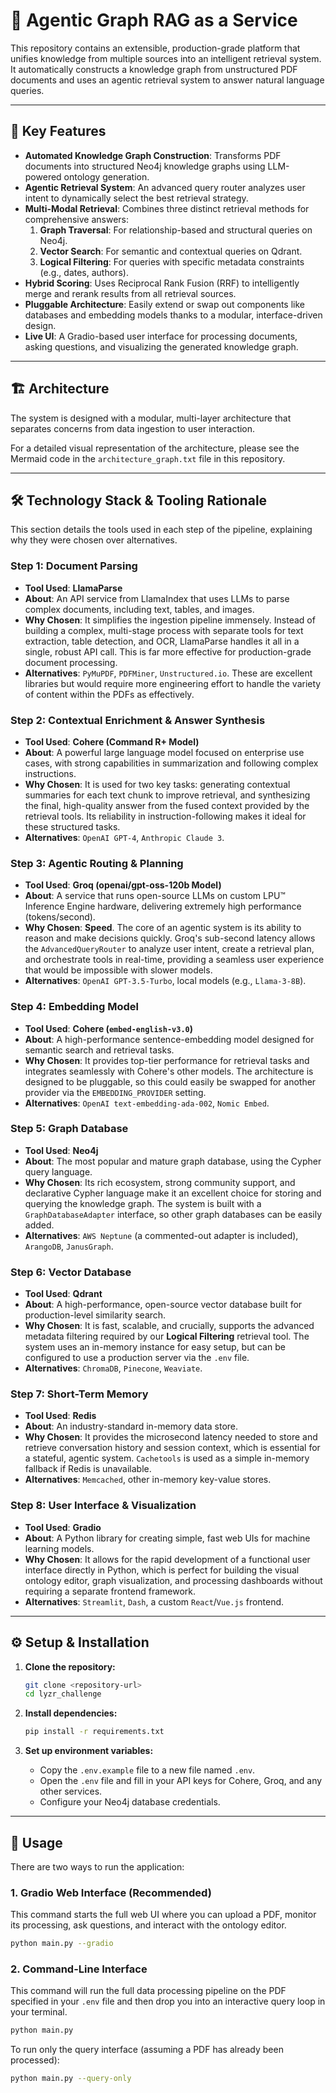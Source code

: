 # 🚀 Agentic Graph RAG as a Service

This repository contains an extensible, production-grade platform that unifies knowledge from multiple sources into an intelligent retrieval system. It automatically constructs a knowledge graph from unstructured PDF documents and uses an agentic retrieval system to answer natural language queries.

---

## 🌟 Key Features

- **Automated Knowledge Graph Construction**: Transforms PDF documents into structured Neo4j knowledge graphs using LLM-powered ontology generation.
- **Agentic Retrieval System**: An advanced query router analyzes user intent to dynamically select the best retrieval strategy.
- **Multi-Modal Retrieval**: Combines three distinct retrieval methods for comprehensive answers:
  1.  **Graph Traversal**: For relationship-based and structural queries on Neo4j.
  2.  **Vector Search**: For semantic and contextual queries on Qdrant.
  3.  **Logical Filtering**: For queries with specific metadata constraints (e.g., dates, authors).
- **Hybrid Scoring**: Uses Reciprocal Rank Fusion (RRF) to intelligently merge and rerank results from all retrieval sources.
- **Pluggable Architecture**: Easily extend or swap out components like databases and embedding models thanks to a modular, interface-driven design.
- **Live UI**: A Gradio-based user interface for processing documents, asking questions, and visualizing the generated knowledge graph.

---

## 🏗️ Architecture

The system is designed with a modular, multi-layer architecture that separates concerns from data ingestion to user interaction.

For a detailed visual representation of the architecture, please see the Mermaid code in the `architecture_graph.txt` file in this repository.

---

## 🛠️ Technology Stack & Tooling Rationale

This section details the tools used in each step of the pipeline, explaining why they were chosen over alternatives.

### Step 1: Document Parsing

- **Tool Used**: **LlamaParse**
- **About**: An API service from LlamaIndex that uses LLMs to parse complex documents, including text, tables, and images.
- **Why Chosen**: It simplifies the ingestion pipeline immensely. Instead of building a complex, multi-stage process with separate tools for text extraction, table detection, and OCR, LlamaParse handles it all in a single, robust API call. This is far more effective for production-grade document processing.
- **Alternatives**: `PyMuPDF`, `PDFMiner`, `Unstructured.io`. These are excellent libraries but would require more engineering effort to handle the variety of content within the PDFs as effectively.

### Step 2: Contextual Enrichment & Answer Synthesis

- **Tool Used**: **Cohere (Command R+ Model)**
- **About**: A powerful large language model focused on enterprise use cases, with strong capabilities in summarization and following complex instructions.
- **Why Chosen**: It is used for two key tasks: generating contextual summaries for each text chunk to improve retrieval, and synthesizing the final, high-quality answer from the fused context provided by the retrieval tools. Its reliability in instruction-following makes it ideal for these structured tasks.
- **Alternatives**: `OpenAI GPT-4`, `Anthropic Claude 3`.

### Step 3: Agentic Routing & Planning

- **Tool Used**: **Groq (openai/gpt-oss-120b Model)**
- **About**: A service that runs open-source LLMs on custom LPU™ Inference Engine hardware, delivering extremely high performance (tokens/second).
- **Why Chosen**: **Speed**. The core of an agentic system is its ability to reason and make decisions quickly. Groq's sub-second latency allows the `AdvancedQueryRouter` to analyze user intent, create a retrieval plan, and orchestrate tools in real-time, providing a seamless user experience that would be impossible with slower models.
- **Alternatives**: `OpenAI GPT-3.5-Turbo`, local models (e.g., `Llama-3-8B`).

### Step 4: Embedding Model

- **Tool Used**: **Cohere (`embed-english-v3.0`)**
- **About**: A high-performance sentence-embedding model designed for semantic search and retrieval tasks.
- **Why Chosen**: It provides top-tier performance for retrieval tasks and integrates seamlessly with Cohere's other models. The architecture is designed to be pluggable, so this could easily be swapped for another provider via the `EMBEDDING_PROVIDER` setting.
- **Alternatives**: `OpenAI text-embedding-ada-002`, `Nomic Embed`.

### Step 5: Graph Database

- **Tool Used**: **Neo4j**
- **About**: The most popular and mature graph database, using the Cypher query language.
- **Why Chosen**: Its rich ecosystem, strong community support, and declarative Cypher language make it an excellent choice for storing and querying the knowledge graph. The system is built with a `GraphDatabaseAdapter` interface, so other graph databases can be easily added.
- **Alternatives**: `AWS Neptune` (a commented-out adapter is included), `ArangoDB`, `JanusGraph`.

### Step 6: Vector Database

- **Tool Used**: **Qdrant**
- **About**: A high-performance, open-source vector database built for production-level similarity search.
- **Why Chosen**: It is fast, scalable, and crucially, supports the advanced metadata filtering required by our **Logical Filtering** retrieval tool. The system uses an in-memory instance for easy setup, but can be configured to use a production server via the `.env` file.
- **Alternatives**: `ChromaDB`, `Pinecone`, `Weaviate`.

### Step 7: Short-Term Memory

- **Tool Used**: **Redis**
- **About**: An industry-standard in-memory data store.
- **Why Chosen**: It provides the microsecond latency needed to store and retrieve conversation history and session context, which is essential for a stateful, agentic system. `Cachetools` is used as a simple in-memory fallback if Redis is unavailable.
- **Alternatives**: `Memcached`, other in-memory key-value stores.

### Step 8: User Interface & Visualization

- **Tool Used**: **Gradio**
- **About**: A Python library for creating simple, fast web UIs for machine learning models.
- **Why Chosen**: It allows for the rapid development of a functional user interface directly in Python, which is perfect for building the visual ontology editor, graph visualization, and processing dashboards without requiring a separate frontend framework.
- **Alternatives**: `Streamlit`, `Dash`, a custom `React`/`Vue.js` frontend.

---

## ⚙️ Setup & Installation

1.  **Clone the repository:**
    ```bash
    git clone <repository-url>
    cd lyzr_challenge
    ```

2.  **Install dependencies:**
    ```bash
    pip install -r requirements.txt
    ```

3.  **Set up environment variables:**
    -   Copy the `.env.example` file to a new file named `.env`.
    -   Open the `.env` file and fill in your API keys for Cohere, Groq, and any other services.
    -   Configure your Neo4j database credentials.

---

## 🚀 Usage

There are two ways to run the application:

### 1. Gradio Web Interface (Recommended)

This command starts the full web UI where you can upload a PDF, monitor its processing, ask questions, and interact with the ontology editor.

```bash
python main.py --gradio
```

### 2. Command-Line Interface

This command will run the full data processing pipeline on the PDF specified in your `.env` file and then drop you into an interactive query loop in your terminal.

```bash
python main.py
```

To run only the query interface (assuming a PDF has already been processed):

```bash
python main.py --query-only
```